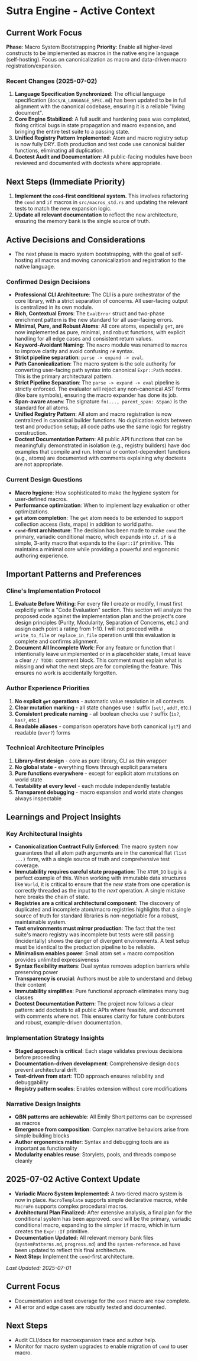 # Sutra Engine - Active Context

## Current Work Focus

**Phase**: Macro System Bootstrapping
**Priority**: Enable all higher-level constructs to be implemented as macros in the native engine language (self-hosting). Focus on canonicalization as macro and data-driven macro registration/expansion.

### Recent Changes (2025-07-02)

1.  **Language Specification Synchronized**: The official language specification (`docs/A_LANGUAGE_SPEC.md`) has been updated to be in full alignment with the canonical codebase, ensuring it is a reliable "living document".
2.  **Core Engine Stabilized**: A full audit and hardening pass was completed, fixing critical bugs in state propagation and macro expansion, and bringing the entire test suite to a passing state.
3.  **Unified Registry Pattern Implemented**: Atom and macro registry setup is now fully DRY. Both production and test code use canonical builder functions, eliminating all duplication.
4.  **Doctest Audit and Documentation**: All public-facing modules have been reviewed and documented with doctests where appropriate.

## Next Steps (Immediate Priority)

1.  **Implement the `cond`-first conditional system.** This involves refactoring the `cond` and `if` macros in `src/macros_std.rs` and updating the relevant tests to match the new expansion logic.
2.  **Update all relevant documentation** to reflect the new architecture, ensuring the memory bank is the single source of truth.

## Active Decisions and Considerations

- The next phase is macro system bootstrapping, with the goal of self-hosting all macros and moving canonicalization and registration to the native language.

### Confirmed Design Decisions

- **Professional CLI Architecture**: The CLI is a pure orchestrator of the core library, with a strict separation of concerns. All user-facing output is centralized in its own module.
- **Rich, Contextual Errors**: The `EvalError` struct and two-phase enrichment pattern is the new standard for all user-facing errors.
- **Minimal, Pure, and Robust Atoms**: All core atoms, especially `get`, are now implemented as pure, minimal, and robust functions, with explicit handling for all edge cases and consistent return values.
- **Keyword-Avoidant Naming**: The `macro` module was renamed to `macros` to improve clarity and avoid confusing `r#` syntax.
- **Strict pipeline separation**: `parse -> expand -> eval`.
- **Path Canonicalization**: The macro system is the sole authority for converting user-facing path syntax into canonical `Expr::Path` nodes. This is the primary architectural pattern.
- **Strict Pipeline Separation**: The `parse -> expand -> eval` pipeline is strictly enforced. The evaluator will reject any non-canonical AST forms (like bare symbols), ensuring the macro expander has done its job.
- **Span-aware `AtomFn`**: The signature `fn(..., parent_span: &Span)` is the standard for all atoms.
- **Unified Registry Pattern**: All atom and macro registration is now centralized in canonical builder functions. No duplication exists between test and production setup; all code paths use the same logic for registry construction.
- **Doctest Documentation Pattern**: All public API functions that can be meaningfully demonstrated in isolation (e.g., registry builders) have doc examples that compile and run. Internal or context-dependent functions (e.g., atoms) are documented with comments explaining why doctests are not appropriate.

### Current Design Questions

- **Macro hygiene**: How sophisticated to make the hygiene system for user-defined macros.
- **Performance optimization**: When to implement lazy evaluation or other optimizations.
- **`get` atom completion**: The `get` atom needs to be extended to support collection access (lists, maps) in addition to world paths.
- **`cond`-first architecture**: The decision has been made to make `cond` the primary, variadic conditional macro, which expands into `if`. `if` is a simple, 3-arity macro that expands to the `Expr::If` primitive. This maintains a minimal core while providing a powerful and ergonomic authoring experience.

## Important Patterns and Preferences

### Cline's Implementation Protocol

1.  **Evaluate Before Writing**: For every file I create or modify, I must first explicitly write a "Code Evaluation" section. This section will analyze the proposed code against the implementation plan and the project's core design principles (Purity, Modularity, Separation of Concerns, etc.) and assign each point a rating from 1-10. I will not proceed with a `write_to_file` or `replace_in_file` operation until this evaluation is complete and confirms alignment.
2.  **Document All Incomplete Work**: For any feature or function that I intentionally leave unimplemented or in a placeholder state, I must leave a clear `// TODO:` comment block. This comment must explain what is missing and what the next steps are for completing the feature. This ensures no work is accidentally forgotten.

### Author Experience Priorities

1. **No explicit `get` operations** - automatic value resolution in all contexts
2. **Clear mutation marking** - all state changes use `!` suffix (`set!`, `add!`, etc.)
3. **Consistent predicate naming** - all boolean checks use `?` suffix (`is?`, `has?`, etc.)
4. **Readable aliases** - comparison operators have both canonical (`gt?`) and readable (`over?`) forms

### Technical Architecture Principles

1. **Library-first design** - core as pure library, CLI as thin wrapper
2. **No global state** - everything flows through explicit parameters
3. **Pure functions everywhere** - except for explicit atom mutations on world state
4. **Testability at every level** - each module independently testable
5. **Transparent debugging** - macro expansion and world state changes always inspectable

## Learnings and Project Insights

### Key Architectural Insights

- **Canonicalization Contract Fully Enforced**: The macro system now guarantees that all atom path arguments are in the canonical flat `(list ...)` form, with a single source of truth and comprehensive test coverage.
- **Immutability requires careful state propagation**: The `ATOM_DO` bug is a perfect example of this. When working with immutable data structures like `World`, it is critical to ensure that the _new_ state from one operation is correctly threaded as the input to the _next_ operation. A single mistake here breaks the chain of state.
- **Registries are a critical architectural component**: The discovery of duplicated and incomplete atom/macro registries highlights that a single source of truth for standard libraries is non-negotiable for a robust, maintainable system.
- **Test environments must mirror production**: The fact that the test suite's macro registry was incomplete but tests were still passing (incidentally) shows the danger of divergent environments. A test setup must be identical to the production pipeline to be reliable.
- **Minimalism enables power**: Small atom set + macro composition provides unlimited expressiveness
- **Syntax flexibility matters**: Dual syntax removes adoption barriers while preserving power
- **Transparency is crucial**: Authors must be able to understand and debug their content
- **Immutability simplifies**: Pure functional approach eliminates many bug classes
- **Doctest Documentation Pattern**: The project now follows a clear pattern: add doctests to all public APIs where feasible, and document with comments where not. This ensures clarity for future contributors and robust, example-driven documentation.

### Implementation Strategy Insights

- **Staged approach is critical**: Each stage validates previous decisions before proceeding
- **Documentation-driven development**: Comprehensive design docs prevent architectural drift
- **Test-driven from start**: TDD approach ensures reliability and debuggability
- **Registry pattern scales**: Enables extension without core modifications

### Narrative Design Insights

- **QBN patterns are achievable**: All Emily Short patterns can be expressed as macros
- **Emergence from composition**: Complex narrative behaviors arise from simple building blocks
- **Author ergonomics matter**: Syntax and debugging tools are as important as functionality
- **Modularity enables reuse**: Storylets, pools, and threads compose cleanly

## 2025-07-02 Active Context Update
- **Variadic Macro System Implemented:** A two-tiered macro system is now in place. `MacroTemplate` supports simple declarative macros, while `MacroFn` supports complex procedural macros.
- **Architectural Plan Finalized:** After extensive analysis, a final plan for the conditional system has been approved. `cond` will be the primary, variadic conditional macro, expanding to the simpler `if` macro, which in turn creates the `Expr::If` primitive.
- **Documentation Updated:** All relevant memory bank files (`systemPatterns.md`, `progress.md`) and the `system-reference.md` have been updated to reflect this final architecture.
- **Next Step:** Implement the `cond`-first architecture.

_Last Updated: 2025-07-01_

## Current Focus
- Documentation and test coverage for the `cond` macro are now complete.
- All error and edge cases are robustly tested and documented.

## Next Steps
- Audit CLI/docs for macroexpansion trace and author help.
- Monitor for macro system upgrades to enable migration of `cond` to user macro.
